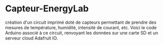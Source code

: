 # Capteur-EnergyLab
création d'un circuit imprimé doté de capteurs permettant de prendre des mesures de température, humidité, intensité de courant, etc. Voici le code Arduino associé à ce circuit, renvoyant les données sur une carte SD et un serveur cloud Adafruit IO.
